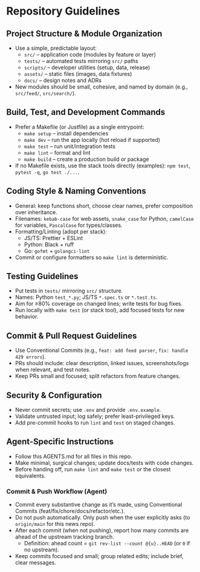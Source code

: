 # Repository Guidelines

## Project Structure & Module Organization
- Use a simple, predictable layout:
  - `src/` – application code (modules by feature or layer)
  - `tests/` – automated tests mirroring `src/` paths
  - `scripts/` – developer utilities (setup, data, release)
  - `assets/` – static files (images, data fixtures)
  - `docs/` – design notes and ADRs
- New modules should be small, cohesive, and named by domain (e.g., `src/feed/`, `src/search/`).

## Build, Test, and Development Commands
- Prefer a Makefile (or Justfile) as a single entrypoint:
  - `make setup` – install dependencies
  - `make dev` – run the app locally (hot reload if supported)
  - `make test` – run unit/integration tests
  - `make lint` – format and lint
  - `make build` – create a production build or package
- If no Makefile exists, use the stack tools directly (examples): `npm test`, `pytest -q`, `go test ./...`.

## Coding Style & Naming Conventions
- General: keep functions short, choose clear names, prefer composition over inheritance.
- Filenames: `kebab-case` for web assets, `snake_case` for Python, `camelCase` for variables, `PascalCase` for types/classes.
- Formatting/Linting (adopt per stack):
  - JS/TS: Prettier + ESLint
  - Python: Black + ruff
  - Go: `gofmt` + `golangci-lint`
- Commit or configure formatters so `make lint` is deterministic.

## Testing Guidelines
- Put tests in `tests/` mirroring `src/` structure.
- Names: Python `test_*.py`; JS/TS `*.spec.ts` or `*.test.ts`.
- Aim for ≥80% coverage on changed lines; write tests for bug fixes.
- Run locally with `make test` (or stack tool), add focused tests for new behavior.

## Commit & Pull Request Guidelines
- Use Conventional Commits (e.g., `feat: add feed parser`, `fix: handle 429 errors`).
- PRs should include: clear description, linked issues, screenshots/logs when relevant, and test notes.
- Keep PRs small and focused; split refactors from feature changes.

## Security & Configuration
- Never commit secrets; use `.env` and provide `.env.example`.
- Validate untrusted input; log safely; prefer least-privileged keys.
- Add pre-commit hooks to run `lint` and `test` on staged changes.

## Agent-Specific Instructions
- Follow this AGENTS.md for all files in this repo.
- Make minimal, surgical changes; update docs/tests with code changes.
- Before handing off, run `make lint` and `make test` or the closest equivalents.

### Commit & Push Workflow (Agent)
- Commit every substantive change as it’s made, using Conventional Commits (feat/fix/chore/docs/refactor/etc.).
- Do not push automatically. Only push when the user explicitly asks (to `origin/main` for this news repo).
- After each commit (when not pushing), report how many commits are ahead of the upstream tracking branch.
  - Definition: ahead count = `git rev-list --count @{u}..HEAD` (or `0` if no upstream).
- Keep commits focused and small; group related edits; include brief, clear messages.

